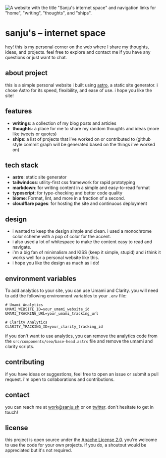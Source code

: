 ![ A website with the title "Sanju's internet space" and navigation links for "home", "writing", "thoughts", and "ships".](https://github.com/Spikeysanju/sanju.sh/assets/23400022/ff3120ee-281b-4607-995e-bc2e8f9edef6)

# sanju's – internet space
hey! this is my personal corner on the web where I share my thoughts, ideas, and projects. feel free to explore and contact me if you have any questions or just want to chat. 

## about project
this is a simple personal website i built using [astro](https://astro.build/), a static site generator. i chose Astro for its speed, flexibility, and ease of use. i hope you like the site!


## features
- **writings**: a collection of my blog posts and articles
- **thoughts**: a place for me to share my random thoughts and ideas (more like tweets or quotes)
- **ships**: a list of projects that i've worked on or contributed to (github style commit graph will be generated based on the things i've worked on)

## tech stack
- **astro**: static site generator
- **tailwindcss**: utility-first css framework for rapid prototyping
- **markdown**: for writing content in a simple and easy-to-read format
- **typescript**: for type-checking and better code quality 
- **biome**: Format, lint, and more in a fraction of a second.
- **cloudflare pages**: for hosting the site and continuous deployment

## design
- i wanted to keep the design simple and clean. i used a monochrome color scheme with a pop of color for the accent. 
- i also used a lot of whitespace to make the content easy to read and navigate. 
- i'm a big fan of minimalism and KISS (keep it simple, stupid) and i think it works well for a personal website like this. 
- i hope you like the design as much as i do!

## environment variables
To add analytics to your site, you can use Umami and Clarity. you will need to add the following environment variables to your `.env` file:

```plaintext
# Umami Analytics
UMAMI_WEBSITE_ID=your_umami_website_id
UMAMI_TRACKING_URL=your_umami_tracking_url

# Clarity Analytics
CLARITY_TRACKING_ID=your_clarity_tracking_id
```

if you don't want to use analytics, you can remove the analytics code from the `src/components/seo/base-head.astro` file and remove the umami and clarity scripts.

## contributing
if you have ideas or suggestions, feel free to open an issue or submit a pull request. i'm open to collaborations and contributions.

## contact
you can reach me at [work@sanju.sh](mailto:work@sanju.sh) or on [twitter](https://twitter.com/spikeysanju). don't hesitate to get in touch!


## license
this project is open source under the [Apache License 2.0](https://www.apache.org/licenses/LICENSE-2.0). you're welcome to use the code for your own projects. if you do, a shoutout would be appreciated but it's not required.



